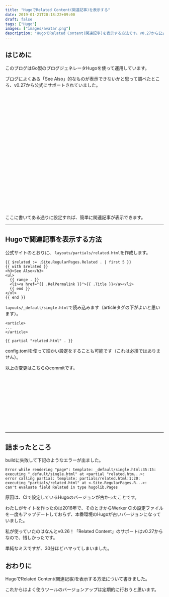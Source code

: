 ```yaml
---
title: "HugoでRelated Content(関連記事)を表示する"
date: 2019-01-21T20:18:22+09:00
draft: false
tags: ["Hugo"]
images: ["images/avatar.png"]
description: "HugoでRelated Content(関連記事)を表示する方法です。v0.27から公式にサポートされており、コードのサンプルもあるため簡単に設定できます。"
---
```


## はじめに
このブログはGo製のブログジェネレータHugoを使って運用しています。

ブログによくある「See Also」的なものが表示できないかと思って調べたところ、v0.27から公式にサポートされていました。

<div class="iframely-embed"><div class="iframely-responsive" style="padding-bottom: 50%; padding-top: 120px;"><a href="https://gohugo.io/content-management/related/" data-iframely-url="//cdn.iframe.ly/VUqdS9f"></a></div></div><script async src="//cdn.iframe.ly/embed.js" charset="utf-8"></script>

ここに書いてある通りに設定すれば、簡単に関連記事が表示できます。

***

## Hugoで関連記事を表示する方法

公式サイトのとおりに、 `layouts/partials/related.html`を作成します。

```
{{ $related := .Site.RegularPages.Related . | first 5 }}
{{ with $related }}
<h3>See Also</h3>
<ul>
  {{ range . }}
  <li><a href="{{ .RelPermalink }}">{{ .Title }}</a></li>
  {{ end }}
</ul>
{{ end }}
```


`layouts/_default/single.html`で読み込みます（articleタグの下がよいと思います）。

```
<article>
...
</article>

{{ partial "related.html" . }}
```

config.tomlを使って細かい設定をすることも可能です（これは必須ではありません）。

以上の変更はこちらのcommitです。

<div class="iframely-embed"><div class="iframely-responsive" style="height: 168px; padding-bottom: 0;"><a href="https://github.com/mom0tomo/hugo-pages/commit/a114c195fb3d41e343b4e21fbd2849f7017bad49" data-iframely-url="//cdn.iframe.ly/aY0q6is"></a></div></div><script async src="//cdn.iframe.ly/embed.js" charset="utf-8"></script>

***

## 詰まったところ

buildに失敗して下記のようなエラーが出ました。

```
Error while rendering "page": template: _default/single.html:35:15:
executing "_default/single.html" at <partial "related.htm...>: 
error calling partial: template: partials/related.html:1:20:
executing "partials/related.html" at <.Site.RegularPages.R...>: 
can't evaluate field Related in type hugolib.Pages
```

原因は、CIで設定しているHugoのバージョンが古かったことです。

わたしがサイトを作ったのは2016年で、そのときからWerker CIの設定ファイルを一度もアップデートしておらず、本番環境のHugoが古いバージョンになっていました。

私が使っていたのはなんとv0.26！「Related Content」のサポートはv0.27からなので、惜しかったです。

単純なミスですが、30分ほどハマってしまいました。

## おわりに
HugoでRelated Content(関連記事)を表示する方法について書きました。

これからはよく使うツールのバージョンアップは定期的に行おうと思います。






